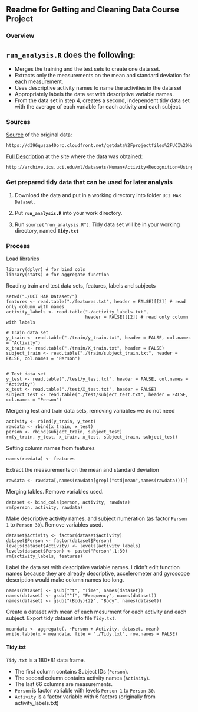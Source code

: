 ## Readme for Getting and Cleaning Data Course Project

### Overview
## `run_analysis.R` does the following:
* Merges the training and the test sets to create one data set.
* Extracts only the measurements on the mean and standard deviation for each measurement.
* Uses descriptive activity names to name the activities in the data set
* Appropriately labels the data set with descriptive variable names.
* From the data set in step 4, creates a second, independent tidy data set with the average of each variable for each activity and each subject.


### Sources
[Source](https://d396qusza40orc.cloudfront.net/getdata%2Fprojectfiles%2FUCI%20HAR%20Dataset.zip) of the original data:

	https://d396qusza40orc.cloudfront.net/getdata%2Fprojectfiles%2FUCI%20HAR%20Dataset.zip

[Full Description](http://archive.ics.uci.edu/ml/datasets/Human+Activity+Recognition+Using+Smartphones) at the site where the data was obtained:

	http://archive.ics.uci.edu/ml/datasets/Human+Activity+Recognition+Using+Smartphones
	
### Get prepared tidy data that can be used for later analysis

1. Download the data and put in a working directory into folder `UCI HAR Dataset`.

2. Put **`run_analysis.R`** into your work directory.

3. Run `source("run_analysis.R")`. Tidy data set will be in your working directory, named **`Tidy.txt`**

### Process

Load libraries
````
library(dplyr) # for bind_cols
library(stats) # for aggregate function
````

Reading train and test data sets, features, labels and subjects
````
setwd("./UCI HAR Dataset/")
features <- read.table("./features.txt", header = FALSE)[[2]] # read only column with names
activity_labels <- read.table("./activity_labels.txt",
                              header = FALSE)[[2]] # read only column with labels
							  
# Train data set
y_train <- read.table("./train/y_train.txt", header = FALSE, col.names = "Activity")
x_train <- read.table("./train/X_train.txt", header = FALSE)
subject_train <- read.table("./train/subject_train.txt", header = FALSE, col.names = "Person")


# Test data set
y_test <- read.table("./test/y_test.txt", header = FALSE, col.names = "Activity")
x_test <- read.table("./test/X_test.txt", header = FALSE)
subject_test <- read.table("./test/subject_test.txt", header = FALSE, col.names = "Person")
````

Mergeing test and train data sets, removing variables we do not need
````
activity <- rbind(y_train, y_test)
rawdata <- rbind(x_train, x_test)
person <- rbind(subject_train, subject_test)
rm(y_train, y_test, x_train, x_test, subject_train, subject_test)
````

Setting column names from features
````
names(rawdata) <- features
````

Extract the measurements on the mean and standard deviation
````
rawdata <- rawdata[,names(rawdata[grepl("std|mean",names(rawdata))])]
````

Merging tables. Remove variables used.
````
dataset <- bind_cols(person, activity, rawdata)
rm(person, activity, rawdata)
````

Make descriptive activity names, and subject numeration (as factor `Person 1` to `Person 30`). Remove variables used.
````
dataset$Activity <- factor(dataset$Activity)
dataset$Person <- factor(dataset$Person)
levels(dataset$Activity) <- levels(activity_labels)
levels(dataset$Person) <- paste("Person",1:30)
rm(activity_labels, features)
````

Label the data set with descriptive variable names. I didn't edit function names because they are already descriptive, accelerometer and gyroscope description would make column names too long.
````
names(dataset) <- gsub("^t", "Time", names(dataset))
names(dataset) <- gsub("^f", "Frequency", names(dataset))
names(dataset) <- gsub("(Body){2}", "Body", names(dataset))
````

Create a dataset with mean of each mesurment for each activity and each subject. Export tidy dataset into file `Tidy.txt`.
````
meandata <- aggregate(. ~Person + Activity, dataset, mean)
write.table(x = meandata, file = "./Tidy.txt", row.names = FALSE)
````



#### Tidy.txt

`Tidy.txt` is a 180*81 data frame.

- The first column contains Subject IDs (`Person`).
- The second column contains activity names (`Activity`).
- The last 66 columns are measurements.
- `Person` is factor variable with levels `Person 1` to `Person 30`.
- `Activity` is a factor variable with 6 factors (originally from activity_labels.txt)
